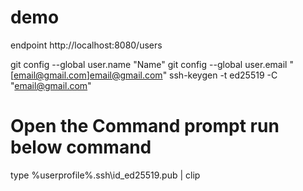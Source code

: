 # demo
endpoint http://localhost:8080/users

 git config --global user.name "Name"
 git config --global user.email "[email@gmail.com]email@gmail.com"
 ssh-keygen -t ed25519 -C "email@gmail.com"
# Open the Command prompt run below command
type %userprofile%\.ssh\id_ed25519.pub | clip
